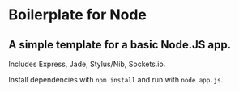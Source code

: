 # Boilerplate for Node
## A simple template for a basic Node.JS app.
Includes Express, Jade, Stylus/Nib, Sockets.io.

Install dependencies with `npm install` and run with `node app.js`.